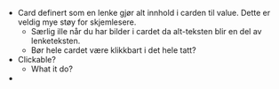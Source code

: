 
- Card definert som en lenke gjør alt innhold i carden til value. Dette er veldig mye støy for skjemlesere.
	- Særlig ille når du har bilder i cardet da alt-teksten blir en del av lenketeksten.
	- Bør hele cardet være klikkbart i det hele tatt?
- Clickable?
	- What it do?
- 